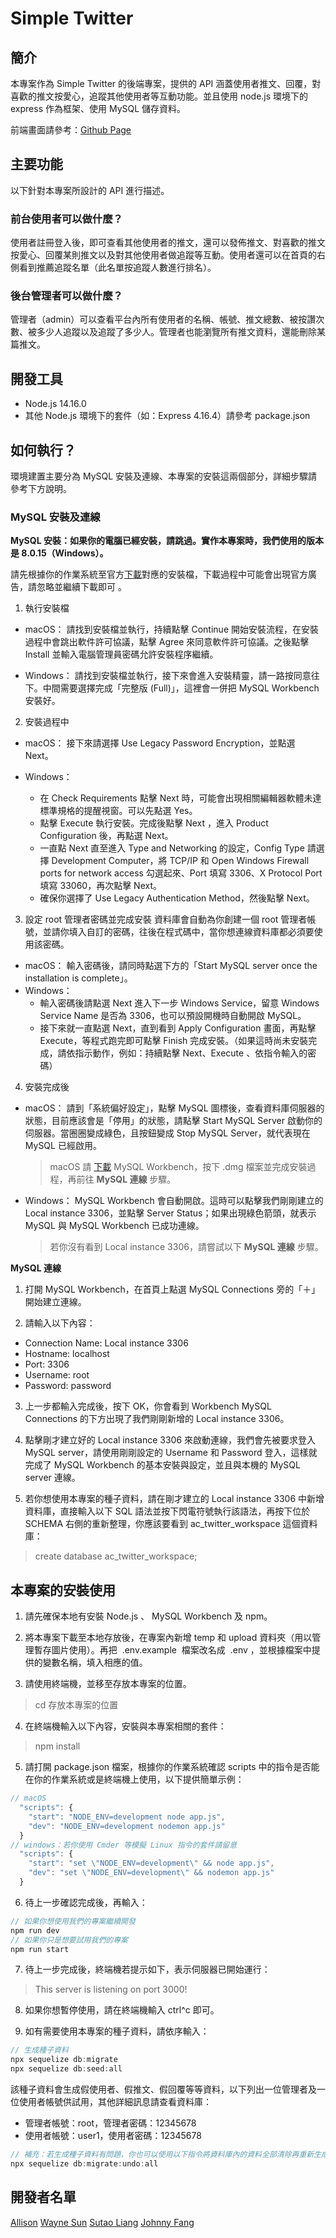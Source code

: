 # Simple Twitter

## 簡介

本專案作為 Simple Twitter 的後端專案，提供的 API 涵蓋使用者推文、回覆，對喜歡的推文按愛心，追蹤其他使用者等互動功能。並且使用 node.js 環境下的 express 作為框架、使用 MySQL 儲存資料。

前端畫面請參考：[Github Page](https://phoenix850508.github.io/simple-twitter/login)

## 主要功能

以下針對本專案所設計的 API 進行描述。

### 前台使用者可以做什麼？

使用者註冊登入後，即可查看其他使用者的推文，還可以發佈推文、對喜歡的推文按愛心、回覆某則推文以及對其他使用者做追蹤等互動。使用者還可以在首頁的右側看到推薦追蹤名單（此名單按追蹤人數進行排名）。

### 後台管理者可以做什麼？

管理者（admin）可以查看平台內所有使用者的名稱、帳號、推文總數、被按讚次數、被多少人追蹤以及追蹤了多少人。管理者也能瀏覽所有推文資料，還能刪除某篇推文。

## 開發工具

- Node.js 14.16.0
- 其他 Node.js 環境下的套件（如：Express 4.16.4）請參考 package.json

## 如何執行？

環境建置主要分為 MySQL 安裝及連線、本專案的安裝這兩個部分，詳細步驟請參考下方說明。

### MySQL 安裝及連線

**MySQL 安裝：如果你的電腦已經安裝，請跳過。實作本專案時，我們使用的版本是 8.0.15（Windows）。**

請先根據你的作業系統至官方[下載](https://dev.mysql.com/downloads/mysql)對應的安裝檔，下載過程中可能會出現官方廣告，請忽略並繼續下載即可 。

1. 執行安裝檔

- macOS：
  請找到安裝檔並執行，持續點擊 Continue 開始安裝流程，在安裝過程中會跳出軟件許可協議，點擊 Agree 來同意軟件許可協議。之後點擊 Install 並輸入電腦管理員密碼允許安裝程序繼續。

- Windows：
  請找到安裝檔並執行，接下來會進入安裝精靈，請一路按同意往下。中間需要選擇完成「完整版 (Full)」，這裡會一併把 MySQL Workbench 安裝好。

2. 安裝過程中

- macOS：
  接下來請選擇 Use Legacy Password Encryption，並點選 Next。

- Windows：
  - 在 Check Requirements 點擊 Next 時，可能會出現相關編輯器軟體未達標準規格的提醒視窗。可以先點選 Yes。
  - 點擊 Execute 執行安裝。完成後點擊 Next ，進入 Product Configuration 後，再點選 Next。
  - 一直點 Next 直至進入 Type and Networking 的設定，Config Type 請選擇 Development Computer，將 TCP/IP 和 Open Windows Firewall ports for network access 勾選起來、Port 填寫 3306、X Protocol Port 填寫 33060，再次點擊 Next。
  - 確保你選擇了 Use Legacy Authentication Method，然後點擊 Next。

3. 設定 root 管理者密碼並完成安裝
   資料庫會自動為你創建一個 root 管理者帳號，並請你填入自訂的密碼，往後在程式碼中，當你想連線資料庫都必須要使用該密碼。

- macOS：
  輸入密碼後，請同時點選下方的「Start MySQL server once the installation is complete」。
- Windows：
  - 輸入密碼後請點選 Next 進入下一步 Windows Service，留意 Windows Service Name 是否為 3306，也可以預設開機時自動開啟 MySQL。
  - 接下來就一直點選 Next，直到看到 Apply Configuration 畫面，再點擊 Execute，等程式跑完即可點擊 Finish 完成安裝。（如果這時尚未安裝完成，請依指示動作，例如：持續點擊 Next、Execute 、依指令輸入的密碼）

4. 安裝完成後

- macOS：
  請到「系統偏好設定」，點擊 MySQL 圖標後，查看資料庫伺服器的狀態，目前應該會是「停用」的狀態，請點擊 Start MySQL Server 啟動你的伺服器。當圈圈變成綠色，且按鈕變成 Stop MySQL Server，就代表現在 MySQL 已經啟用。

  > macOS 請 [下載](https://dev.mysql.com/downloads/workbench/>) MySQL Workbench，按下 .dmg 檔案並完成安裝過程，再前往 **MySQL 連線** 步驟。

- Windows：
  MySQL Workbench 會自動開啟。這時可以點擊我們剛剛建立的 Local instance 3306，並點擊 Server Status；如果出現綠色箭頭，就表示 MySQL 與 MySQL Workbench 已成功連線。

  > 若你沒有看到 Local instance 3306，請嘗試以下 **MySQL 連線** 步驟。

**MySQL 連線**

1. 打開 MySQL Workbench，在首頁上點選 MySQL Connections 旁的「＋」開始建立連線。

2. 請輸入以下內容：

- Connection Name: Local instance 3306
- Hostname: localhost
- Port: 3306
- Username: root
- Password: password

3. 上一步都輸入完成後，按下 OK，你會看到 Workbench MySQL Connections 的下方出現了我們剛剛新增的 Local instance 3306。

4. 點擊剛才建立好的 Local instance 3306 來啟動連線，我們會先被要求登入 MySQL server，請使用剛剛設定的 Username 和 Password 登入，這樣就完成了 MySQL Workbench 的基本安裝與設定，並且與本機的 MySQL server 連線。

5. 若你想使用本專案的種子資料，請在剛才建立的 Local instance 3306 中新增資料庫，直接輸入以下 SQL 語法並按下閃電符號執行該語法，再按下位於 SCHEMA 右側的重新整理，你應該要看到 ac_twitter_workspace 這個資料庫：

> create database ac_twitter_workspace;

## 本專案的安裝使用

1. 請先確保本地有安裝 Node.js 、 MySQL Workbench 及 npm。

2. 將本專案下載至本地存放後，在專案內新增 temp 和 upload 資料夾（用以管理暫存圖片使用）。再把  .env.example  檔案改名成  .env ，並根據檔案中提供的變數名稱，填入相應的值。

3. 請使用終端機，並移至存放本專案的位置。

> cd 存放本專案的位置

4. 在終端機輸入以下內容，安裝與本專案相關的套件：

> npm install

5. 請打開 package.json 檔案，根據你的作業系統確認 scripts 中的指令是否能在你的作業系統或是終端機上使用，以下提供簡單示例：

```js
// macOS
  "scripts": {
    "start": "NODE_ENV=development node app.js",
    "dev": "NODE_ENV=development nodemon app.js"
  }
// windows：若你使用 Cmder 等模擬 Linux 指令的套件請留意
  "scripts": {
    "start": "set \"NODE_ENV=development\" && node app.js",
    "dev": "set \"NODE_ENV=development\" && nodemon app.js"
  }
```

6. 待上一步確認完成後，再輸入：

```js
// 如果你想使用我們的專案繼續開發
npm run dev
// 如果你只是想要試用我們的專案
npm run start
```

7. 待上一步完成後，終端機若提示如下，表示伺服器已開始運行：

> This server is listening on port 3000!

8. 如果你想暫停使用，請在終端機輸入 ctrl^c 即可。

9. 如有需要使用本專案的種子資料，請依序輸入：

```js
// 生成種子資料
npx sequelize db:migrate
npx sequelize db:seed:all
```

該種子資料會生成假使用者、假推文、假回覆等等資料，以下列出一位管理者及一位使用者帳號供試用，其他詳細訊息請查看資料庫：

- 管理者帳號：root，管理者密碼：12345678
- 使用者帳號：user1，使用者密碼：12345678

```js
// 補充：若生成種子資料有問題，你也可以使用以下指令將資料庫內的資料全部清除再重新生成
npx sequelize db:migrate:undo:all
```

## 開發者名單

[Allison](https://github.com/AllisonLin8)
[Wayne Sun](https://github.com/WeiWayne1030)
[Sutao Liang](https://github.com/phoenix850508)
[Johnny Fang](https://github.com/JohnnyFangFangFang)
